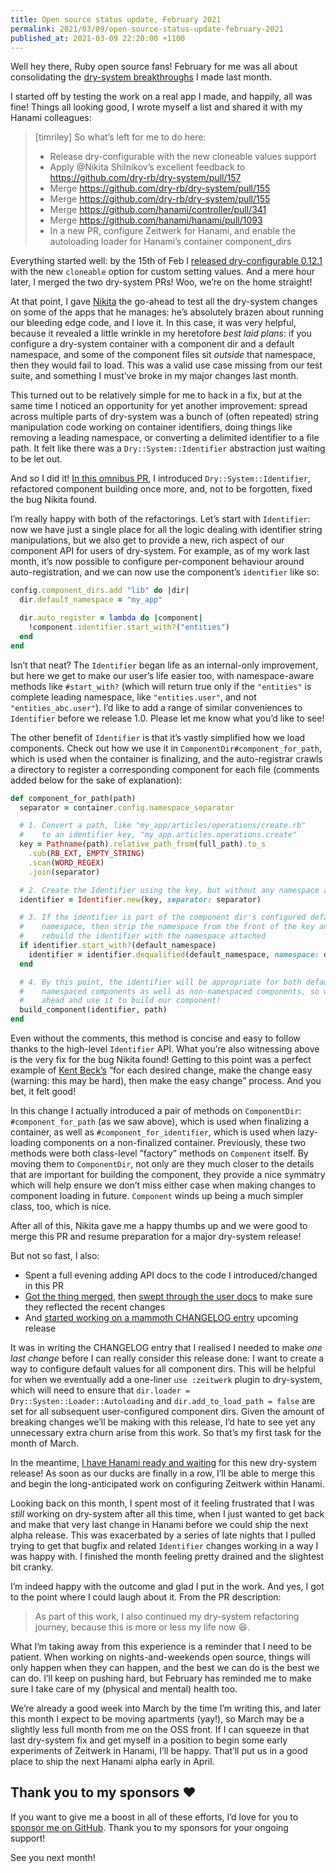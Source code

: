 ```yaml
---
title: Open source status update, February 2021
permalink: 2021/03/09/open-source-status-update-february-2021
published_at: 2021-03-09 22:20:00 +1100
---
```


Well hey there, Ruby open source fans! February for me was all about consolidating the [dry-system breakthroughs](/writing/2021/02/01/open-source-status-update-january-2021/) I made last month.

I started off by testing the work on a real app I made, and happily, all was fine! Things all looking good, I wrote myself a list and shared it with my Hanami colleagues:

> [timriley] So what’s left for me to do here:
>
> - Release dry-configurable with the new cloneable values support
> - Apply @Nikita Shilnikov’s excellent feedback to https://github.com/dry-rb/dry-system/pull/157
> - Merge https://github.com/dry-rb/dry-system/pull/155
> - Merge https://github.com/dry-rb/dry-system/pull/155
> - Merge https://github.com/hanami/controller/pull/341
> - Merge https://github.com/hanami/hanami/pull/1093
> - In a new PR, configure Zeitwerk for Hanami, and enable the autoloading loader for Hanami’s container component_dirs

Everything started well: by the 15th of Feb I [released dry-configurable 0.12.1](https://github.com/dry-rb/dry-configurable/releases/tag/v0.12.1) with the new `cloneable` option for custom setting values. And a mere hour later, I merged the two dry-system PRs! Woo, we’re on the home straight!

At that point, I gave [Nikita](https://github.com/flash-gordon) the go-ahead to test all the dry-system changes on some of the apps that he manages: he’s absolutely brazen about running our bleeding edge code, and I love it. In this case, it was very helpful, because it revealed a little wrinkle in my heretofore _best laid plans_: if you configure a dry-system container with a component dir and a default namespace, and some of the component files sit _outside_ that namespace, then they would fail to load. This was a valid use case missing from our test suite, and something I must’ve broke in my major changes last month.

This turned out to be relatively simple for me to hack in a fix, but at the same time I noticed an opportunity for yet another improvement: spread across multiple parts of dry-system was a bunch of (often repeated) string manipulation code working on container identifiers, doing things like removing a leading namespace, or converting a delimited identifier to a file path. It felt like there was a `Dry::System::Identifier` abstraction just waiting to be let out.

And so I did it! [In this omnibus PR](https://github.com/dry-rb/dry-system/pull/158), I introduced `Dry::System::Identifier`, refactored component building once more, and, not to be forgotten, fixed the bug Nikita found.

I’m really happy with both of the refactorings. Let’s start with `Identifier`: now we have just a single place for all the logic dealing with identifier string manipulations, but we also get to provide a new, rich aspect of our component API for users of dry-system. For example, as of my work last month, it’s now possible to configure per-component behaviour around auto-registration, and we can now use the component’s `identifier` like so:

```ruby
config.component_dirs.add "lib" do |dir|
  dir.default_namespace = "my_app"

  dir.auto_register = lambda do |component|
    !component.identifier.start_with?("entities")
  end
end
```

Isn’t that neat? The `Identifier` began life as an internal-only improvement, but here we get to make our user’s life easier too, with namespace-aware methods like `#start_with?` (which will return true only if the `"entities"` is complete leading namespace, like `"entities.user"`, and not `"entities_abc.user"`). I’d like to add a range of similar conveniences to `Identifier` before we release 1.0. Please let me know what you’d like to see!

The other benefit of `Identifier` is that it’s vastly simplified how we load components. Check out how we use it in `ComponentDir#component_for_path`, which is used when the container is finalizing, and the auto-registrar crawls a directory to register a corresponding component for each file (comments added below for the sake of explanation):

```ruby
def component_for_path(path)
  separator = container.config.namespace_separator

  # 1. Convert a path, like "my_app/articles/operations/create.rb"
  #    to an identifier key, "my_app.articles.operations.create"
  key = Pathname(path).relative_path_from(full_path).to_s
    .sub(RB_EXT, EMPTY_STRING)
    .scan(WORD_REGEX)
    .join(separator)

  # 2. Create the Identifier using the key, but without any namespace attached
  identifier = Identifier.new(key, separator: separator)

  # 3. If the identifier is part of the component dir's configured default
  #    namespace, then strip the namespace from the front of the key and
  #    rebuild the identifier with the namespace attached
  if identifier.start_with?(default_namespace)
    identifier = identifier.dequalified(default_namespace, namespace: default_namespace)
  end

  # 4. By this point, the identifier will be appropriate for both default
  #    namespaced components as well as non-namespaced components, so we can go
  #    ahead and use it to build our component!
  build_component(identifier, path)
end
```

Even without the comments, this method is concise and easy to follow thanks to the high-level `Identifier` API. What you’re also witnessing above is the very fix for the bug Nikita found! Getting to this point was a perfect example of [Kent Beck’s](https://twitter.com/KentBeck/status/250733358307500032) “for each desired change, make the change easy (warning: this may be hard), then make the easy change” process. And you bet, it felt good!

In this change I actually introduced a pair of methods on `ComponentDir`: `#component_for_path` (as we saw above), which is used when finalizing a container, as well as `#component_for_identifier`, which is used when lazy-loading components on a non-finalized container. Previously, these two methods were both class-level ”factory” methods on `Component` itself. By moving them to `ComponentDir`, not only are they much closer to the details that are important for building the component, they provide a nice symmatry which will help ensure we don’t miss either case when making changes to component loading in future. `Component` winds up being a much simpler class, too, which is nice.

After all of this, Nikita gave me a happy thumbs up and we were good to merge this PR and resume preparation for a major dry-system release!

But not so fast, I also:

- Spent a full evening adding API docs to the code I introduced/changed in this PR
- [Got the thing merged](https://github.com/dry-rb/dry-system/pull/158), then [swept through the user docs](https://github.com/dry-rb/dry-system/pull/160) to make sure they reflected the recent changes
- And [started working on a mammoth CHANGELOG entry](https://github.com/dry-rb/dry-system/pull/161) upcoming release

It was in writing the CHANGELOG entry that I realised I needed to make _one last change_ before I can really consider this release done: I want to create a way to configure default values for all component dirs. This will be helpful for when we eventually add a one-liner `use :zeitwerk` plugin to dry-system, which will need to ensure that `dir.loader = Dry::Systen::Loader::Autoloading` and `dir.add_to_load_path = false` are set for all subsequent user-configured component dirs. Given the amount of breaking changes we’ll be making with this release, I’d hate to see yet any unnecessary extra churn arise from this work. So that’s my first task for the month of March.

In the meantime, [I have Hanami ready and waiting](https://github.com/hanami/hanami/pull/1093) for this new dry-system release! As soon as our ducks are finally in a row, I’ll be able to merge this and begin the long-anticipated work on configuring Zeitwerk within Hanami.

Looking back on this month, I spent most of it feeling frustrated that I was _still_ working on dry-system after all this time, when I just wanted to get back and make that very last change in Hanami before we could ship the next alpha release. This was exacerbated by a series of late nights that I pulled trying to get that bugfix and related `Identifier` changes working in a way I was happy with. I finished the month feeling pretty drained and the slightest bit cranky.

I’m indeed happy with the outcome and glad I put in the work. And yes, I got to the point where I could laugh about it. From the PR description:

> As part of this work, I also continued my dry-system refactoring journey, because this is more or less my life now 😆.

What I’m taking away from this experience is a reminder that I need to be patient. When working on nights-and-weekends open source, things will only happen when they can happen, and the best we can do is the best we can do. I’ll keep on pushing hard, but February has reminded me to make sure I take care of my (physical and mental) health too.

We’re already a good week into March by the time I’m writing this, and later this month I expect to be moving apartments (yay!), so March may be a slightly less full month from me on the OSS front. If I can squeeze in that last dry-system fix and get myself in a position to begin some early experiments of Zeitwerk in Hanami, I’ll be happy. That’ll put us in a good place to ship the next Hanami alpha early in April.

## Thank you to my sponsors ❤️

If you want to give me a boost in all of these efforts, I’d love for you to [sponsor me on GitHub](https://github.com/sponsors/timriley). Thank you to my sponsors for your ongoing support!

See you next month!
